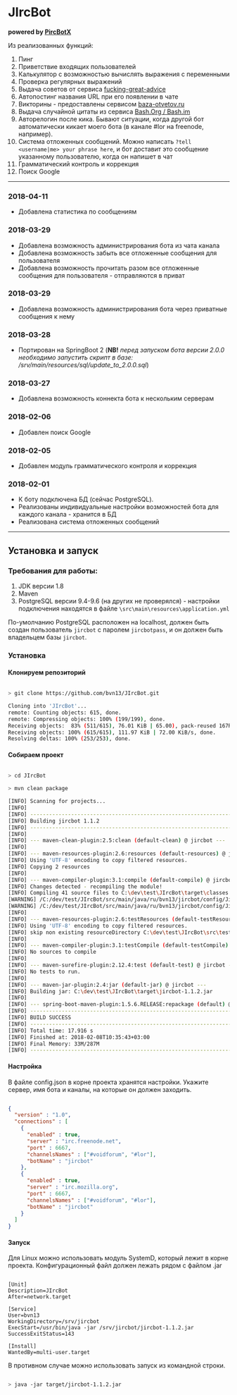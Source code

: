 
# JIrcBot
__powered by [PircBotX](https://github.com/pircbotx/pircbotx)__

Из реализованных функций:

1. Пинг
2. Приветствие входящих пользователей
3. Калькулятор с возможностью вычислять выражения с переменными
4. Проверка регулярных выражений
5. Выдача советов от сервиса [fucking-great-advice](http://fucking-great-advice.ru/api/random)
6. Автопостинг названия URL при его появлении в чате
7. Викторины - предоставлены сервисом [baza-otvetov.ru](https://baza-otvetov.ru)
8. Выдача случайной цитаты из сервиса [Bash.Org / Bash.im](bash.im/random)
9. Авторелогин после кика. Бывают ситуации, когда другой бот автоматически кикает моего бота (в канале #lor на freenode, например).
10. Система отложенных сообщений. Можно написать `?tell <username|me> your phrase here`, и бот доставит это сообщение указанному пользователю, когда он напишет в чат
11. Грамматический контроль и коррекция
12. Поиск Google
_____

### 2018-04-11

* Добавлена статистика по сообщениям

### 2018-03-29

* Добавлена возможность администрирования бота из чата канала
* Добавлена возможность забыть все отложенные сообщения для пользователя
* Добавлена возможность прочитать разом все отложенные сообщения для пользователя - отправляются в приват

### 2018-03-29

* Добавлена возможность администрирования бота через приватные сообщения к нему

### 2018-03-28

* Портирован на SpringBoot 2 (__NB!__ _перед запуском бота версии 2.0.0 необходимо запустить скрипт в базе: /srv/main/resources/sql/update_to_2.0.0.sql_)

### 2018-03-27

* Добавлена возможность коннекта бота к нескольким серверам

### 2018-02-06 

* Добавлен поиск Google

### 2018-02-05

* Добавлен модуль грамматического контроля и коррекция

### 2018-02-01

* К боту подключена БД (сейчас PostgreSQL). 
* Реализованы индивидуальные настройки возможностей бота для каждого канала - хранится в БД
* Реализована система отложенных сообщений

_____

## Установка и запуск

### Требования для работы:

1. JDK версии 1.8
2. Maven
3. PostgreSQL версии 9.4-9.6 (на других не проверялся) - настройки подключения находятся в файле `\src\main\resources\application.yml`

По-умолчанию PostgreSQL расположен на localhost, должен быть создан пользователь `jircbot` с паролем `jircbotpass`, и он должен быть владельцем базы `jircbot`.


### Установка

#### Клонируем репозиторий

```bash

> git clone https://github.com/bvn13/JIrcBot.git

Cloning into 'JIrcBot'...
remote: Counting objects: 615, done.
remote: Compressing objects: 100% (199/199), done.
Receiving objects:  83% (511/615), 76.01 KiB | 65.00), pack-reused 167Receiving objects:  82% (505/615), 76.01 KiB | 65.00 KiB/s
Receiving objects: 100% (615/615), 111.97 KiB | 72.00 KiB/s, done.
Resolving deltas: 100% (253/253), done.

```

#### Собираем проект

```bash

> cd JIrcBot

> mvn clean package

[INFO] Scanning for projects...
[INFO]
[INFO] ------------------------------------------------------------------------
[INFO] Building jircbot 1.1.2
[INFO] ------------------------------------------------------------------------
[INFO]
[INFO] --- maven-clean-plugin:2.5:clean (default-clean) @ jircbot ---
[INFO]
[INFO] --- maven-resources-plugin:2.6:resources (default-resources) @ jircbot ---
[INFO] Using 'UTF-8' encoding to copy filtered resources.
[INFO] Copying 2 resources
[INFO]
[INFO] --- maven-compiler-plugin:3.1:compile (default-compile) @ jircbot ---
[INFO] Changes detected - recompiling the module!
[INFO] Compiling 41 source files to C:\dev\test\JIrcBot\target\classes
[WARNING] /C:/dev/test/JIrcBot/src/main/java/ru/bvn13/jircbot/config/JircBotConfiguration.java: C:\dev\test\JIrcBot\src\main\java\ru\bvn13\jircbot\config\JircBotConfiguration.java uses unchecked or unsafe operations.
[WARNING] /C:/dev/test/JIrcBot/src/main/java/ru/bvn13/jircbot/config/JircBotConfiguration.java: Recompile with -Xlint:unchecked for details.
[INFO]
[INFO] --- maven-resources-plugin:2.6:testResources (default-testResources) @ jircbot ---
[INFO] Using 'UTF-8' encoding to copy filtered resources.
[INFO] skip non existing resourceDirectory C:\dev\test\JIrcBot\src\test\resources
[INFO]
[INFO] --- maven-compiler-plugin:3.1:testCompile (default-testCompile) @ jircbot ---
[INFO] No sources to compile
[INFO]
[INFO] --- maven-surefire-plugin:2.12.4:test (default-test) @ jircbot ---
[INFO] No tests to run.
[INFO]
[INFO] --- maven-jar-plugin:2.4:jar (default-jar) @ jircbot ---
[INFO] Building jar: C:\dev\test\JIrcBot\target\jircbot-1.1.2.jar
[INFO]
[INFO] --- spring-boot-maven-plugin:1.5.6.RELEASE:repackage (default) @ jircbot ---
[INFO] ------------------------------------------------------------------------
[INFO] BUILD SUCCESS
[INFO] ------------------------------------------------------------------------
[INFO] Total time: 17.916 s
[INFO] Finished at: 2018-02-08T10:35:43+03:00
[INFO] Final Memory: 33M/287M
[INFO] ------------------------------------------------------------------------

```

#### Настройка

В файле config.json в корне проекта хранятся настройки. Укажите сервер, имя бота и каналы, на которые он должен заходить.
```json

{
  "version" : "1.0",
  "connections" : [
    {
      "enabled" : true,
      "server" : "irc.freenode.net",
      "port" : 6667,
      "channelsNames" : ["#voidforum", "#lor"],
      "botName" : "jircbot"
    },
    {
      "enabled" : true,
      "server" : "irc.mozilla.org",
      "port" : 6667,
      "channelsNames" : ["#voidforum", "#lor"],
      "botName" : "jircbot"
    }
  ]
}

```


#### Запуск
 
Для Linux можно использовать модуль SystemD, который лежит в корне проекта. Конфигурационный файл должен лежать рядом с файлом .jar

```

[Unit]
Description=JIrcBot
After=network.target

[Service]
User=bvn13
WorkingDirectory=/srv/jircbot
ExecStart=/usr/bin/java -jar /srv/jircbot/jircbot-1.1.2.jar
SuccessExitStatus=143

[Install]
WantedBy=multi-user.target

```


В противном случае можно использовать запуск из командной строки.

```bash

> java -jar target/jircbot-1.1.2.jar

```
